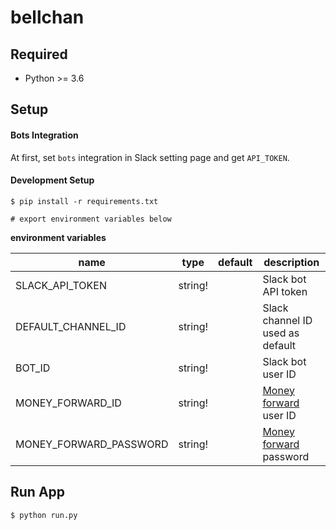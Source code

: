 # bellchan

## Required
- Python >= 3.6


## Setup
#### Bots Integration
At first, set `bots` integration in Slack setting page and get `API_TOKEN`.


#### Development Setup
```
$ pip install -r requirements.txt

# export environment variables below
```

__environment variables__

| name                   | type    | default | description                                         |
|------------------------|---------|---------|-----------------------------------------------------|
| SLACK_API_TOKEN        | string! |         | Slack bot API token                                 |
| DEFAULT_CHANNEL_ID     | string! |         | Slack channel ID used as default                    |
| BOT_ID                 | string! |         | Slack bot user ID                                   |
| MONEY_FORWARD_ID       | string! |         | [Money forward](https://moneyforward.com/) user ID  |
| MONEY_FORWARD_PASSWORD | string! |         | [Money forward](https://moneyforward.com/) password |

## Run App
```
$ python run.py
```
